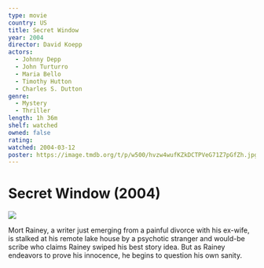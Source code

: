 ```yaml
---
type: movie
country: US
title: Secret Window
year: 2004
director: David Koepp
actors:
  - Johnny Depp
  - John Turturro
  - Maria Bello
  - Timothy Hutton
  - Charles S. Dutton
genre:
  - Mystery
  - Thriller
length: 1h 36m
shelf: watched
owned: false
rating:
watched: 2004-03-12
poster: https://image.tmdb.org/t/p/w500/hvzw4wufKZkDCTPVeG71Z7pGfZh.jpg
---
```


# Secret Window (2004)

![](https://image.tmdb.org/t/p/w500/hvzw4wufKZkDCTPVeG71Z7pGfZh.jpg)

Mort Rainey, a writer just emerging from a painful divorce with his ex-wife, is stalked at his remote lake house by a psychotic stranger and would-be scribe who claims Rainey swiped his best story idea. But as Rainey endeavors to prove his innocence, he begins to question his own sanity.